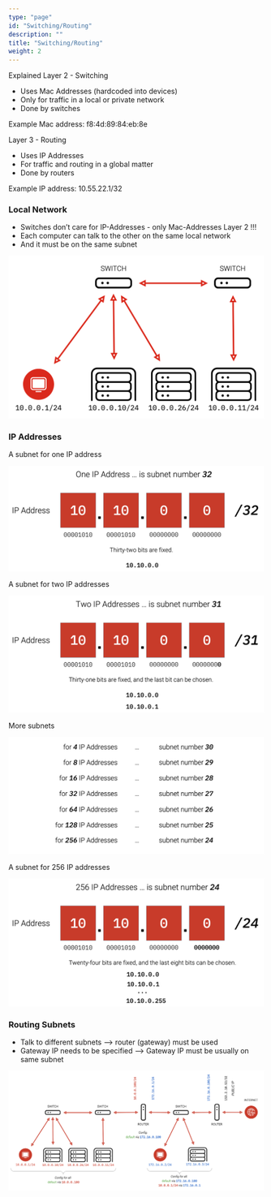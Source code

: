 ```yaml
---
type: "page"
id: "Switching/Routing"
description: ""
title: "Switching/Routing"
weight: 2
---
```


Explained
Layer 2 - Switching

- Uses Mac Addresses (hardcoded into devices)
- Only for traffic in a local or private network
- Done by switches

Example Mac address: f8:4d:89:84:eb:8e

Layer 3 - Routing

- Uses IP Addresses
- For traffic and routing in a global matter
- Done by routers

Example IP address: 10.55.22.1/32

### Local Network

- Switches don’t care for IP-Addresses - only Mac-Addresses Layer 2 !!!
- Each computer can talk to the other on the same local network
- And it must be on the same subnet

![switching](switching.png)

### IP Addresses
A subnet for one IP address

![ip-address1](ip-address1.png)

A subnet for two IP addresses

![ip-address2](ip-address2.png)

More subnets

![ip-addresses](ip-addresses.png)

A subnet for 256 IP addresses

![ip-adress256](ip-adress256.png)

### Routing Subnets
- Talk to different subnets --> router (gateway) must be used
- Gateway IP needs to be specified --> Gateway IP must be usually on same subnet

![networking1](networking1.png)
